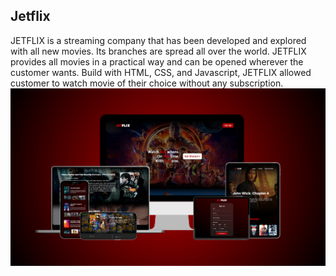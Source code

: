 ## Jetflix
JETFLIX is a streaming company that has been developed and explored with all new movies. Its branches are spread all over the world. JETFLIX provides all movies in a practical way and can be opened wherever the customer wants. Build with HTML, CSS, and Javascript, JETFLIX allowed customer to watch movie of their choice without any subscription.
![Jetflix](image/jetflix.png?raw=true)

